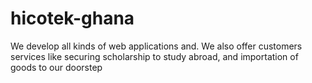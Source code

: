 # hicotek-ghana
We develop all kinds of web applications and. We also offer customers services like securing scholarship to study abroad, and importation of goods to our doorstep

